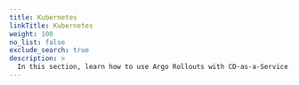 ```yaml
---
title: Kubernetes
linkTitle: Kubernetes
weight: 100
no_list: false
exclude_search: true
description: >
  In this section, learn how to use Argo Rollouts with CD-as-a-Service. Also, learn how CD-as-a-Service implements Horizontal Pod Autoscaling when it's part of your deployment.
---
```

